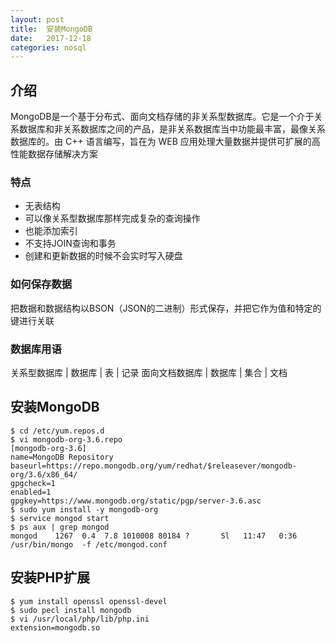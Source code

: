 ```yaml
---
layout: post
title:  安装MongoDB
date:   2017-12-18
categories: nosql
---
```


## 介绍
MongoDB是一个基于分布式、面向文档存储的非关系型数据库。它是一个介于关系数据库和非关系数据库之间的产品，是非关系数据库当中功能最丰富，最像关系数据库的。由 C++ 语言编写，旨在为 WEB 应用处理大量数据并提供可扩展的高性能数据存储解决方案

### 特点
- 无表结构
- 可以像关系型数据库那样完成复杂的查询操作
- 也能添加索引
- 不支持JOIN查询和事务
- 创建和更新数据的时候不会实时写入硬盘

### 如何保存数据
把数据和数据结构以BSON（JSON的二进制）形式保存，并把它作为值和特定的键进行关联

### 数据库用语
关系型数据库 | 数据库  | 表 | 记录
面向文档数据库 | 数据库  | 集合 | 文档


## 安装MongoDB
```shell_session
$ cd /etc/yum.repos.d
$ vi mongodb-org-3.6.repo
[mongodb-org-3.6]
name=MongoDB Repository
baseurl=https://repo.mongodb.org/yum/redhat/$releasever/mongodb-org/3.6/x86_64/
gpgcheck=1
enabled=1
gpgkey=https://www.mongodb.org/static/pgp/server-3.6.asc
$ sudo yum install -y mongodb-org
$ service mongod start
$ ps aux | grep mongod
mongod    1267  0.4  7.8 1010008 80184 ?       Sl   11:47   0:36 /usr/bin/mongo  -f /etc/mongod.conf
```

## 安装PHP扩展
```shell_session
$ yum install openssl openssl-devel
$ sudo pecl install mongodb
$ vi /usr/local/php/lib/php.ini
extension=mongodb.so
```
